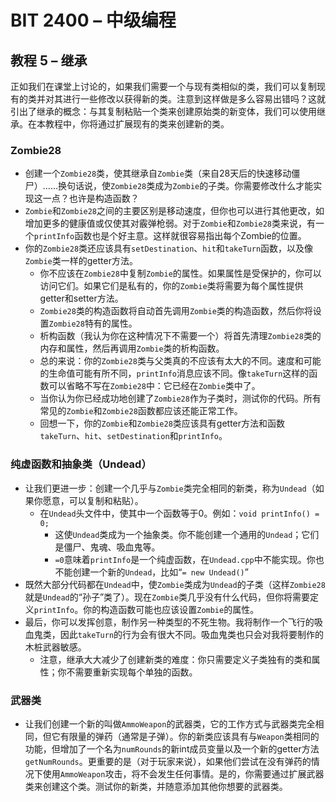 # BIT 2400 – 中级编程
## 教程 5 – 继承

正如我们在课堂上讨论的，如果我们需要一个与现有类相似的类，我们可以复制现有的类并对其进行一些修改以获得新的类。注意到这样做是多么容易出错吗？这就引出了继承的概念：与其复制粘贴一个类来创建原始类的新变体，我们可以使用继承。在本教程中，你将通过扩展现有的类来创建新的类。

### Zombie28
- 创建一个`Zombie28`类，使其继承自`Zombie`类（来自28天后的快速移动僵尸）……换句话说，使`Zombie28`类成为`Zombie`的子类。你需要修改什么才能实现这一点？也许是构造函数？
- `Zombie`和`Zombie28`之间的主要区别是移动速度，但你也可以进行其他更改，如增加更多的健康值或仅使其对霰弹枪弱。对于`Zombie`和`Zombie28`类来说，有一个`printInfo`函数也是个好主意。这样就很容易指出每个Zombie的位置。
- 你的`Zombie28`类还应该具有`setDestination`、`hit`和`takeTurn`函数，以及像`Zombie`类一样的getter方法。
  - 你不应该在`Zombie28`中复制`Zombie`的属性。如果属性是受保护的，你可以访问它们。如果它们是私有的，你的`Zombie`类将需要为每个属性提供getter和setter方法。
  - `Zombie28`类的构造函数将自动首先调用`Zombie`类的构造函数，然后你将设置`Zombie28`特有的属性。
  - 析构函数（我认为你在这种情况下不需要一个）将首先清理`Zombie28`类的内存和属性，然后再调用`Zombie`类的析构函数。
  - 总的来说：你的`Zombie28`类与父类真的不应该有太大的不同。速度和可能的生命值可能有所不同，`printInfo`消息应该不同。像`takeTurn`这样的函数可以省略不写在`Zombie28`中：它已经在`Zombie`类中了。
  - 当你认为你已经成功地创建了`Zombie28`作为子类时，测试你的代码。所有常见的`Zombie`和`Zombie28`函数都应该还能正常工作。
  - 回想一下，你的`Zombie`和`Zombie28`类应该具有getter方法和函数`takeTurn`、`hit`、`setDestination`和`printInfo`。

### 纯虚函数和抽象类（Undead）
- 让我们更进一步：创建一个几乎与`Zombie`类完全相同的新类，称为`Undead`（如果你愿意，可以复制和粘贴）。
  - 在`Undead`头文件中，使其中一个函数等于0。例如：`void printInfo() = 0;`
    - 这使`Undead`类成为一个抽象类。你不能创建一个通用的`Undead`；它们是僵尸、鬼魂、吸血鬼等。
    - `=0`意味着`printInfo`是一个纯虚函数，在`Undead.cpp`中不能实现。你也不能创建一个新的`Undead`，比如“`= new Undead()`”
- 既然大部分代码都在`Undead`中，使`Zombie`类成为`Undead`的子类（这样`Zombie28`就是`Undead`的“孙子”类了）。现在`Zombie`类几乎没有什么代码，但你将需要定义`printInfo`。你的构造函数可能也应该设置`Zombie`的属性。
- 最后，你可以发挥创意，制作另一种类型的不死生物。我将制作一个飞行的吸血鬼类，因此`takeTurn`的行为会有很大不同。吸血鬼类也只会对我将要制作的木桩武器敏感。
  - 注意，继承大大减少了创建新类的难度：你只需要定义子类独有的类和属性；你不需要重新实现每个单独的函数。

### 武器类
- 让我们创建一个新的叫做`AmmoWeapon`的武器类，它的工作方式与武器类完全相同，但它有限量的弹药（通常是子弹）。你的新类应该具有与`Weapon`类相同的功能，但增加了一个名为`numRounds`的新int成员变量以及一个新的getter方法`getNumRounds`。更重要的是（对于玩家来说），如果他们尝试在没有弹药的情况下使用`AmmoWeapon`攻击，将不会发生任何事情。是的，你需要通过扩展武器类来创建这个类。测试你的新类，并随意添加其他你想要的武器类。